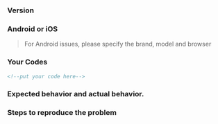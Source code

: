 <!--为了节省大家时间，请阅读清楚下面要求再提issue-->

<!--不要使用”不能用“，”没效果“，”有问题“这类没有任何帮助浪费大家时间的描述，将直接关闭不会做任何反馈-->

<!--1.从npm安装麻烦说明版本号。不说明将被直接关闭-->
<!--2.代码没有正确格式化将被直接关闭-->
<!--3.提组件需求但没有给出描述，截图，交互方式等具体信息的将被直接关闭-->
<!--4.Android相关问题麻烦说明品牌机型及浏览器方便重现，如 小米 2S 微信webview-->

### Version

### Android or iOS

> For Android issues, please specify the brand, model and browser

### Your Codes 

``` html
<!--put your code here-->
```

### Expected behavior and actual behavior.

### Steps to reproduce the problem

